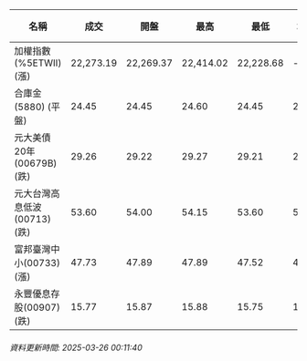 | 名稱 | 成交 | 開盤 | 最高 | 最低 | 均價 | 成交金額(億) | 昨收 | 漲跌幅 | 漲跌 | 總量 | 昨量 | 振幅 |
| -------- | -------- | -------- | -------- |-------- | -------- | -------- |-------- |-------- |-------- | -------- | -------- |-------- |
|加權指數(%5ETWII) (漲)|22,273.19|22,269.37|22,414.02|22,228.68|-|2,503.45|22,106.64|0.75%|166.55|4,960,690|0|0.84%|
|合庫金(5880) (平盤)|24.45|24.45|24.60|24.45|24.51|2.89|24.45|0.00%|0.00|11,809|6,284|0.61%|
|元大美債20年(00679B) (跌)|29.26|29.22|29.27|29.21|29.25|7.04|29.43|0.58%|0.17|24,071|21,121|0.20%|
|元大台灣高息低波(00713) (跌)|53.60|54.00|54.15|53.60|53.75|8.78|53.70|0.19%|0.10|16,342|15,402|1.02%|
|富邦臺灣中小(00733) (漲)|47.73|47.89|47.89|47.52|47.72|0.351|47.35|0.80%|0.38|735|987|0.78%|
|永豐優息存股(00907) (跌)|15.77|15.87|15.88|15.75|15.80|0.190|15.83|0.38%|0.06|1,202|1,004|0.82%|
###### 資料更新時間: 2025-03-26 00:11:40